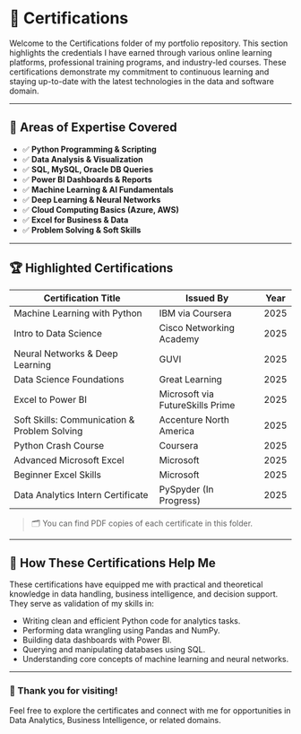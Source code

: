 # 📜 Certifications

Welcome to the Certifications folder of my portfolio repository. This section highlights the credentials I have earned through various online learning platforms, professional training programs, and industry-led courses. These certifications demonstrate my commitment to continuous learning and staying up-to-date with the latest technologies in the data and software domain.

---

## 📌 Areas of Expertise Covered

- ✅ **Python Programming & Scripting**
- ✅ **Data Analysis & Visualization**
- ✅ **SQL, MySQL, Oracle DB Queries**
- ✅ **Power BI Dashboards & Reports**
- ✅ **Machine Learning & AI Fundamentals**
- ✅ **Deep Learning & Neural Networks**
- ✅ **Cloud Computing Basics (Azure, AWS)**
- ✅ **Excel for Business & Data**
- ✅ **Problem Solving & Soft Skills**

---

## 🏆 Highlighted Certifications

| Certification Title                              | Issued By                   | Year |
|--------------------------------------------------|-----------------------------|------|
| Machine Learning with Python                     | IBM via Coursera            | 2025 |
| Intro to Data Science                            | Cisco Networking Academy     | 2025 |
| Neural Networks & Deep Learning                  | GUVI                        | 2025 |
| Data Science Foundations                         | Great Learning               | 2025 |
| Excel to Power BI                                | Microsoft via FutureSkills Prime | 2025 |
| Soft Skills: Communication & Problem Solving     | Accenture North America     | 2025 |
| Python Crash Course                              | Coursera                    | 2025 |
| Advanced Microsoft Excel                         | Microsoft                   | 2025 |
| Beginner Excel Skills                            | Microsoft                   | 2025 |
| Data Analytics Intern Certificate                | PySpyder (In Progress)      | 2025 |

> 🗂️ You can find PDF copies of each certificate in this folder.

---

## 🎯 How These Certifications Help Me

These certifications have equipped me with practical and theoretical knowledge in data handling, business intelligence, and decision support. They serve as validation of my skills in:

- Writing clean and efficient Python code for analytics tasks.
- Performing data wrangling using Pandas and NumPy.
- Building data dashboards with Power BI.
- Querying and manipulating databases using SQL.
- Understanding core concepts of machine learning and neural networks.

---

### 🙏 Thank you for visiting!

Feel free to explore the certificates and connect with me for opportunities in Data Analytics, Business Intelligence, or related domains.
